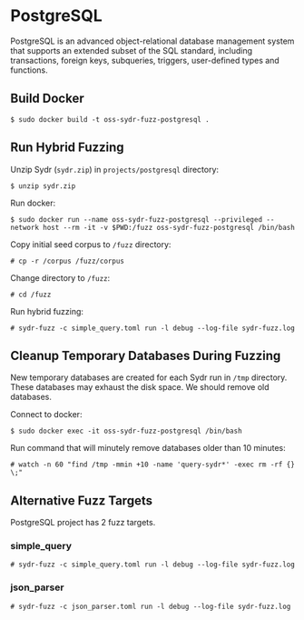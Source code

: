# PostgreSQL

PostgreSQL is an advanced object-relational database management system that
supports an extended subset of the SQL standard, including transactions, foreign
keys, subqueries, triggers, user-defined types and functions.

## Build Docker

    $ sudo docker build -t oss-sydr-fuzz-postgresql .

## Run Hybrid Fuzzing

Unzip Sydr (`sydr.zip`) in `projects/postgresql` directory:

    $ unzip sydr.zip

Run docker:

    $ sudo docker run --name oss-sydr-fuzz-postgresql --privileged --network host --rm -it -v $PWD:/fuzz oss-sydr-fuzz-postgresql /bin/bash

Copy initial seed corpus to `/fuzz` directory:

    # cp -r /corpus /fuzz/corpus

Change directory to `/fuzz`:

    # cd /fuzz

Run hybrid fuzzing:

    # sydr-fuzz -c simple_query.toml run -l debug --log-file sydr-fuzz.log

## Cleanup Temporary Databases During Fuzzing

New temporary databases are created for each Sydr run in `/tmp` directory. These
databases may exhaust the disk space. We should remove old databases.

Connect to docker:

    $ sudo docker exec -it oss-sydr-fuzz-postgresql /bin/bash

Run command that will minutely remove databases older than 10 minutes:

    # watch -n 60 "find /tmp -mmin +10 -name 'query-sydr*' -exec rm -rf {} \;"

## Alternative Fuzz Targets

PostgreSQL project has 2 fuzz targets.

### simple_query

    # sydr-fuzz -c simple_query.toml run -l debug --log-file sydr-fuzz.log

### json_parser

    # sydr-fuzz -c json_parser.toml run -l debug --log-file sydr-fuzz.log
